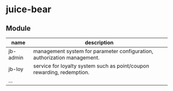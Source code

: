 # juice-bear

## Module

| name     | description                                                              |
|----------|--------------------------------------------------------------------------|
| jb-admin | management system for parameter configuration, authorization management. |
| jb-loy   | service for loyalty system such as point/coupon rewarding, redemption.   |
| ...      |                                                                          |